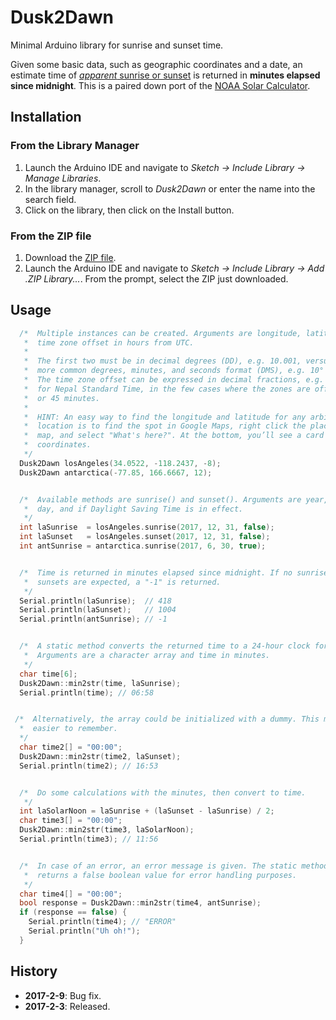 # Dusk2Dawn

Minimal Arduino library for sunrise and sunset time.

Given some basic data, such as geographic coordinates and a date, an estimate time of [*apparent* sunrise or sunset](https://www.esrl.noaa.gov/gmd/grad/solcalc/glossary.html#apparentsunrise) is returned in **minutes elapsed since midnight**. This is a paired down port of the [NOAA Solar Calculator](https://www.esrl.noaa.gov/gmd/grad/solcalc/).

## Installation
### From the Library Manager
1. Launch the Arduino IDE and navigate to *Sketch → Include Library → Manage Libraries*.
2. In the library manager, scroll to *Dusk2Dawn* or enter the name into the search field.
3. Click on the library, then click on the Install button.

### From the ZIP file
1. Download the [ZIP file](https://github.com/dmkishi/Dusk2Dawn/archive/master.zip).
2. Launch the Arduino IDE and navigate to *Sketch → Include Library → Add .ZIP Library...*. From the prompt, select the ZIP just downloaded.

## Usage
```C++
  /*  Multiple instances can be created. Arguments are longitude, latitude, and
   *  time zone offset in hours from UTC.
   *
   *  The first two must be in decimal degrees (DD), e.g. 10.001, versus the
   *  more common degrees, minutes, and seconds format (DMS), e.g. 10° 00′ 3.6″.
   *  The time zone offset can be expressed in decimal fractions, e.g. "5.75"
   *  for Nepal Standard Time, in the few cases where the zones are offset by 30
   *  or 45 minutes.
   *
   *  HINT: An easy way to find the longitude and latitude for any arbitrary
   *  location is to find the spot in Google Maps, right click the place on the
   *  map, and select "What's here?". At the bottom, you’ll see a card with the
   *  coordinates.
   */
  Dusk2Dawn losAngeles(34.0522, -118.2437, -8);
  Dusk2Dawn antarctica(-77.85, 166.6667, 12);


  /*  Available methods are sunrise() and sunset(). Arguments are year, month,
   *  day, and if Daylight Saving Time is in effect.
   */
  int laSunrise  = losAngeles.sunrise(2017, 12, 31, false);
  int laSunset   = losAngeles.sunset(2017, 12, 31, false);
  int antSunrise = antarctica.sunrise(2017, 6, 30, true);


  /*  Time is returned in minutes elapsed since midnight. If no sunrises or
   *  sunsets are expected, a "-1" is returned.
   */
  Serial.println(laSunrise);  // 418
  Serial.println(laSunset);   // 1004
  Serial.println(antSunrise); // -1


  /*  A static method converts the returned time to a 24-hour clock format.
   *  Arguments are a character array and time in minutes.
   */
  char time[6];
  Dusk2Dawn::min2str(time, laSunrise);
  Serial.println(time); // 06:58


 /*  Alternatively, the array could be initialized with a dummy. This may be
  *  easier to remember.
  */
  char time2[] = "00:00";
  Dusk2Dawn::min2str(time2, laSunset);
  Serial.println(time2); // 16:53


  /*  Do some calculations with the minutes, then convert to time.
   */
  int laSolarNoon = laSunrise + (laSunset - laSunrise) / 2;
  char time3[] = "00:00";
  Dusk2Dawn::min2str(time3, laSolarNoon);
  Serial.println(time3); // 11:56


  /*  In case of an error, an error message is given. The static method also
   *  returns a false boolean value for error handling purposes.
   */
  char time4[] = "00:00";
  bool response = Dusk2Dawn::min2str(time4, antSunrise);
  if (response == false) {
    Serial.println(time4); // "ERROR"
    Serial.println("Uh oh!");
  }
```

## History
- **2017-2-9**: Bug fix.
- **2017-2-3**: Released.
